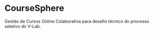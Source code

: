 # CourseSphere
Gestão de Cursos Online Colaborativa para desafio técnico do processo seletivo do V-Lab.
